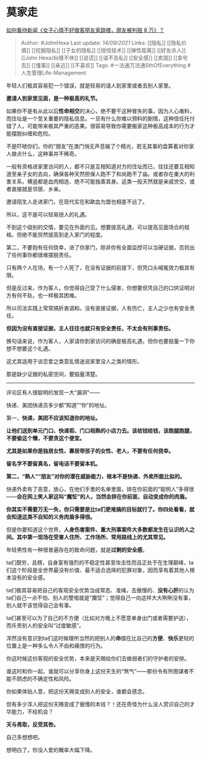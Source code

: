 # 莫家走
[如何看待新闻《女子心情不好做客朋友家跳楼，朋友被判赔 8 万》？](https://www.zhihu.com/question/60655169/answer/2120698604)

  > Author: #JohnHexa 
Last update: *14/09/2021* 
Links: [[隐私]] [[隐私价值]] [[挖掘隐私]] [[子女的隐私]] [[授信技术]] [[弹性距离]] [[好友杀人]] [[John Hexa/纠缠不休]] [[说谎]] [[语不及私]] [[安全感]] [[卖国]] [[拿号去]] [[懂事]] [[亲近]] [[不喜欢]]
Tags: #一法通万法通SthOfEverything #人生管理Life-Management 
 

年轻人们极其容易犯一个错误，就是轻易的请人到家里或者去别人家里。

**邀请人到家里见面，是一种极高的礼节。**

如果你不是有从此以后**性命相交**的决心，绝不要干这种冒失的事。因为人心难料，而住址是一个至关重要的隐私信息。一旦有什么你难以预料的剧情，这种信任托付错了人，可能带来极其严重的恶果。很容易导致你需要搬家这种极高成本的行为才能摆脱纠缠和危险。

不是吓唬你们，你的“朋友”在澳门悄无声息输了个精光，若无其事的盘算着对你家人做点什么，这种事并不稀奇。

一般有资格进家里访问的人，都不只是互相知道对方的住址而已，往往还要互相知道至亲子女的去向，确保各种天然担保人跑不了和尚跑不了庙。或者存在重大的利害关系，横竖都是血肉相连、绝不可能独善其身。这类一般天然就是亲戚世交，或者直接就是邻居、乡亲。

邀请陌生人走进家门，在现代实在和歃血为盟也相差不远了。

所以，这不是可以轻易授人的礼遇。

不到这个级别的交情，要见在外面约见。想要提高礼遇，可以提高见面场合的规格。但绝不能贸然提高到走入家门的程度。

第二，不要抱有任何侥幸，进了你家门，除非你有全面监控可以当硬证据，否则出了任何事你都很难摆脱责任。

只有两个人在场，有一个人死了，在没有证据的前提下，但凭口头喊冤效力极其有限。

但是反过来，作为客人，你觉得自己受了什么侵害，你想要但凭自己的口供证明对方有何不轨，也一样极其困难。

所以司法实践上常常搞折衷调和。没有直接证据，人有伤亡，主人之少也有安全责任。

**但因为没有直接证据，主人往往也就只有安全责任，不太会有刑事责任。**

换句话来说，作为客人，人家请你到家访问的确是极高礼遇，但你也要掂量一下你想不想要这个礼遇。

这尤其适用于谈恋爱之类意乱情迷说家里没人之类的情形。

那是缺少证据的私密空间，要掂量清楚。

---

评论区有人很聪明的发现一大“漏洞”——

快递、美团快递员多少都“知道”“你”的地址。

  

第一，**快递，美团不应该知道你的地址。**

**让他们送到单元门口、快递柜、门口相熟的小店力去。该给钱给钱，该跑腿跑腿，不要偷这个懒，不要贪这个便宜。**

**尤其是如果你是独居女性、寡居带孩子的女性、老人，不要有任何侥幸。**

**留名字不要留真名，留电话不要留本机。**

**第二，“熟人”“朋友”对你的潜在威胁能力，根本不是快递、外卖所能比拟的。**

快递外卖有了恶意，放心，在他们手里的名单里面，排在你前面的“聪明人”多得很——**会在网上笑人家这叫“魔怔”的人，当然会排在你前面，自动变成你的肉盾。**

**你其实不需要万无一失，你只需要是比ta们更难搞的目标就行了。你四处看看，就会知道这类不自知的义务肉盾多得很。**

但是你要知道这个世界，**人身伤害案件、重大刑事案件大多数都发生在认识的人之间。其中第一现场在受害人住所、工作场所、常用路线上的尤其常见。**

  

年轻男性有一种很普遍存在的致命问题，就是**过剩的安全感**。

ta们既穷，且楞，自身富有强烈的不稳定性甚至攻击性而且正处于在生理巅峰，ta们这个阶段是全世界最没有价值、最不适合选择的犯罪对象，因而享有着其他人根本没有的安全感。

ta们极其容易把自己的客观安全优势当成常态、准绳，去傲慢的、**没有心肝**的认为ta们自己一点不怕、别人的警惕就是“魔怔”；觉得自己一向这样大大咧咧没有事，别人就不该觉得自己会有事。

ta们甚至可以为了自己的不方便（比如对方晚上不愿意单身出门或者需要护送），而斥责别人的安全叫“过度敏感”。

浑然没有意识到ta们这时候理所当然的把别人的**命**摆在比自己的**方便**、**快乐**更轻的位置上是一种多么令人不齿和痛恨的行为。

你这时候这份客观的安全优势，本来是天赐给你们去做弱者们的守护者的安排。

谁这时和你一起，谁就可以分享你身上这份天生的“煞气”——那份令有所图谋者不能不顾虑的不确定性和风险。

你如果体贴人意，把这份天赐变成别人的安全，谁都会感念。

但有多少浑人把这份天赐变成了傲慢的本钱？！还在奇怪为什么没人赏识自己的才华能力，不给机会？

**天与弗取，反受其咎。**

自己多想想吧。

想明白了，你没人爱的概率大幅下降。